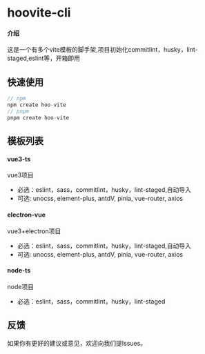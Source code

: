 # hoovite-cli

#### 介绍
这是一个有多个vite模板的脚手架,项目初始化commitlint，husky，lint-staged,eslint等，开箱即用

## 快速使用
```js
// npm
npm create hoo-vite
// pnpm
pnpm create hoo-vite
```

## 模板列表

#### vue3-ts

vue3项目

- 必选：eslint，sass，commitlint，husky，lint-staged,自动导入
- 可选: unocss, element-plus, antdV, pinia, vue-router, axios

#### electron-vue

vue3+electron项目

- 必选：eslint，sass，commitlint，husky，lint-staged,自动导入
- 可选: unocss, element-plus, antdV, pinia, vue-router, axios

#### node-ts

node项目

- 必选：eslint，sass，commitlint，husky，lint-staged

## 反馈

如果你有更好的建议或意见，欢迎向我们提Issues。